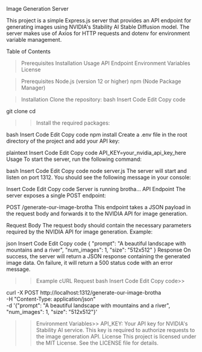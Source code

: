 Image Generation Server

This project is a simple Express.js server that provides an API endpoint for generating images using NVIDIA's Stability AI Stable Diffusion model. The server makes use of Axios for HTTP requests and dotenv for environment variable management.

Table of Contents
>Prerequisites
>Installation
>Usage
>API Endpoint
>Environment Variables
>License

>Prerequisites
Node.js (version 12 or higher)
npm (Node Package Manager)

>Installation
Clone the repository:
bash
Insert Code
Edit
Copy code

git clone <repository-url>
cd <repository-directory>
>>Install the required packages:

bash
Insert Code
Edit
Copy code
npm install
Create a .env file in the root directory of the project and add your API key:

plaintext
Insert Code
Edit
Copy code
API_KEY=your_nvidia_api_key_here
Usage
To start the server, run the following command:

bash
Insert Code
Edit
Copy code
node server.js
The server will start and listen on port 1312. You should see the following message in your console:

Insert Code
Edit
Copy code
Server is running brotha...
API Endpoint
The server exposes a single POST endpoint:

POST /generate-our-image-brotha
This endpoint takes a JSON payload in the request body and forwards it to the NVIDIA API for image generation.

Request Body
The request body should contain the necessary parameters required by the NVIDIA API for image generation. Example:

json
Insert Code
Edit
Copy code
{
    "prompt": "A beautiful landscape with mountains and a river",
    "num_images": 1,
    "size": "512x512"
}
Response
On success, the server will return a JSON response containing the generated image data. On failure, it will return a 500 status code with an error message.

>>Example cURL Request
bash
Insert Code
Edit
>>Copy code>>

curl -X POST http://localhost:1312/generate-our-image-brotha \
-H "Content-Type: application/json" \
-d '{"prompt": "A beautiful landscape with mountains and a river", "num_images": 1, "size": "512x512"}'

>>Environment Variables>>
API_KEY: Your API key for NVIDIA's Stability AI service. This key is required to authorize requests to the image generation API.
>License
This project is licensed under the MIT License. See the LICENSE file for details.